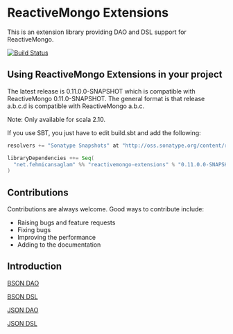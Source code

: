 # ReactiveMongo Extensions

This is an extension library providing DAO and DSL support for ReactiveMongo.

[![Build Status](https://travis-ci.org/fehmicansaglam/reactivemongo-extensions.svg?branch=master)](https://travis-ci.org/fehmicansaglam/reactivemongo-extensions)

## Using ReactiveMongo Extensions in your project

The latest release is 0.11.0.0-SNAPSHOT which is compatible with ReactiveMongo 0.11.0-SNAPSHOT.
The general format is that release a.b.c.d is compatible with ReactiveMongo a.b.c.

Note: Only available for scala 2.10.

If you use SBT, you just have to edit build.sbt and add the following:

```scala
resolvers += "Sonatype Snapshots" at "http://oss.sonatype.org/content/repositories/snapshots/"

libraryDependencies ++= Seq(
  "net.fehmicansaglam" %% "reactivemongo-extensions" % "0.11.0.0-SNAPSHOT"
)
```

## Contributions
Contributions are always welcome. Good ways to contribute include:

* Raising bugs and feature requests
* Fixing bugs
* Improving the performance
* Adding to the documentation


## Introduction

[BSON DAO](guide/bsondao.md)

[BSON DSL](guide/bsondsl.md)

[JSON DAO](guide/jsondao.md)

[JSON DSL](guide/bsondao.md)
